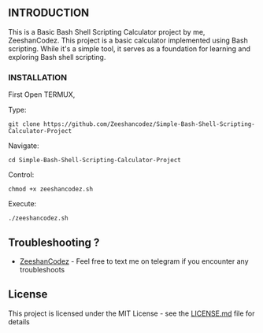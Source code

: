 ## INTRODUCTION 

This is a Basic Bash Shell Scripting Calculator project by me, ZeeshanCodez. This project is a basic calculator implemented using Bash scripting. While it's a simple tool, it serves as a foundation for learning and exploring Bash shell scripting.

### INSTALLATION 

First Open TERMUX,

Type:

```
git clone https://github.com/Zeeshancodez/Simple-Bash-Shell-Scripting-Calculator-Project
```

Navigate:

```
cd Simple-Bash-Shell-Scripting-Calculator-Project
```

Control:

```
chmod +x zeeshancodez.sh
```

Execute:

```
./zeeshancodez.sh
```

## Troubleshooting ?

* [ZeeshanCodez](https://telegram.me/Z01010100) - Feel free to text me on telegram if you encounter any troubleshoots

## License

This project is licensed under the MIT License - see the [LICENSE.md](LICENSE.md) file for details
